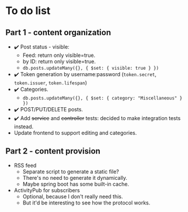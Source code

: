 # To do list

## Part 1 - content organization

- ✔️ Post status - visible:
  - Feed: return only visible=true.
  - by ID: return only visible=true.
  - `db.posts.updateMany({}, { $set: { visible: true } })`
- ✔️ Token generation by username:password (`token.secret`, `token.issuer`, `token.lifespan`)
- ✔️ Categories.
  - `db.posts.updateMany({}, { $set: { category: "Miscellaneous" } })`
- ✔️ POST/PUT/DELETE posts.
- ✔️ Add ~~service~~ and ~~controller~~ tests: decided to make integration tests instead.
- Update frontend to support editing and categories.

## Part 2 - content provision

- RSS feed
  - Separate script to generate a static file?
  - There's no need to generate it dynamically.
  - Maybe spring boot has some built-in cache.
- ActivityPub for subscribers
  - Optional, because I don't really need this.
  - But it'd be interesting to see how the protocol works.
